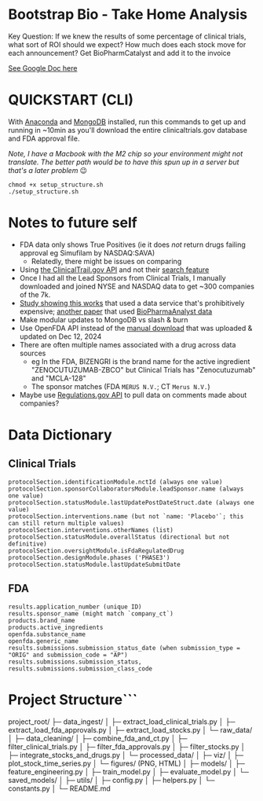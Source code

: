 # Bootstrap Bio - Take Home Analysis

Key Question: If we knew the results of some percentage of clinical trials, what sort of ROI should we expect? How much does each stock move for each announcement? 
Get BioPharmCatalyst and add it to the invoice

[See Google Doc here](https://docs.google.com/document/d/1gTC7-phKevo7qJZr3LecRARh2zT2D-3F2IWBKjhZJOQ/edit?tab=t.0)

# QUICKSTART (CLI)
With [Anaconda](https://docs.anaconda.com/anaconda/install/)
and [MongoDB](https://www.mongodb.com/docs/manual/installation/)
installed, run this commands to get up and running in ~10min 
as you'll download the entire clinicaltrials.gov database and FDA approval file.

_Note, I have a Macbook with the M2 chip so your environment might not translate._
_The better path would be to have this spun up in a server but that's a later problem_ 😉

```
chmod +x setup_structure.sh
./setup_structure.sh
```

# Notes to future self
- FDA data only shows True Positives (ie it does _not_ return drugs failing approval eg Simufilam by NASDAQ:SAVA)
   - Relatedly, there might be issues on comparing 
- Using [the ClinicalTrail.gov API](https://clinicaltrials.gov/data-api/about-api) and not their [search feature](https://clinicaltrials.gov/search?resFirstPost=2014-11-21_2024-11-21&aggFilters=results:with)
- Once I had all the Lead Sponsors from Clinical Trials, I manually downloaded and joined NYSE and NASDAQ data to get ~300 companies of the 7k.
- [Study showing this works](https://pmc.ncbi.nlm.nih.gov/articles/PMC9439234/) that used a data service that's prohibitively expensive; [another paper](https://www.nature.com/articles/s41598-023-39301-4) that used [BioPharmaAnalyst data](https://www.biopharmcatalyst.com/sign-up)
- Make modular updates to MongoDB vs slash & burn
- Use OpenFDA API instead of the [manual download](https://open.fda.gov/apis/drug/drugsfda/download/) that was uploaded & updated on Dec 12, 2024
- There are often multiple names associated with a drug across data sources 
   - eg In the FDA, BIZENGRI is the brand name for the active ingredient "ZENOCUTUZUMAB-ZBCO" but Clinical Trials has "Zenocutuzumab" and "MCLA-128"
   - The sponsor matches (FDA `MERUS N.V.`; CT `Merus N.V.`)
- Maybe use [Regulations.gov API](https://open.gsa.gov/api/regulationsgov/) to pull data on comments made about companies?

# Data Dictionary

## Clinical Trials
```
protocolSection.identificationModule.nctId (always one value)
protocolSection.sponsorCollaboratorsModule.leadSponsor.name (always one value)
protocolSection.statusModule.lastUpdatePostDateStruct.date (always one value)
protocolSection.interventions.name (but not `name: 'Placebo'`; this can still return multiple values)
protocolSection.interventions.otherNames (list)
protocolSection.statusModule.overallStatus (directional but not definitive)
protocolSection.oversightModule.isFdaRegulatedDrug
protocolSection.designModule.phases ('PHASE3')
protocolSection.statusModule.lastUpdateSubmitDate
```

## FDA
```
results.application_number (unique ID)
results.sponsor_name (might match `company_ct`)
products.brand_name
products.active_ingredients
openfda.substance_name
openfda.generic_name
results.submissions.submission_status_date (when submission_type = "ORIG" and submission_code = "AP")
results.submissions.submission_status, 
results.submissions.submission_class_code
```

# Project Structure```
project_root/
├─ data_ingest/
│  ├─ extract_load_clinical_trials.py
│  ├─ extract_load_fda_approvals.py
│  ├─ extract_load_stocks.py
│  └─ raw_data/
│
├─ data_cleaning/
│  ├─ combine_fda_and_ct.py
│  ├─ filter_clinical_trials.py
│  ├─ filter_fda_approvals.py
│  ├─ filter_stocks.py
│  ├─ integrate_stocks_and_drugs.py
│  └─ processed_data/
│
├─ viz/
│  ├─ plot_stock_time_series.py
│  └─ figures/ (PNG, HTML)
│
├─ models/
│  ├─ feature_engineering.py
│  ├─ train_model.py
│  ├─ evaluate_model.py
│  └─ saved_models/
│
├─ utils/
│  ├─ config.py
│  ├─ helpers.py
│  └─ constants.py
│
└─ README.md
```